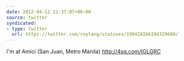 ```yaml
---
date: 2012-04-12 12:37:07+00:00
source: twitter
syndicated:
- type: twitter
  url: https://twitter.com/roytang/statuses/190418266194329600/
---
```


I'm at Amici (San Juan, Metro Manila) http://4sq.com/IGLGRC